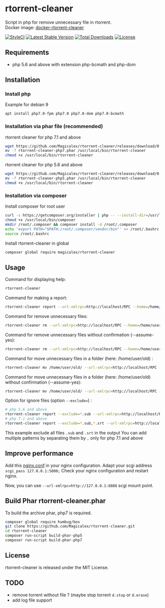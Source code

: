 # rtorrent-cleaner

Script in php for remove unnecessary file in rtorrent.  
Docker image: [docker-rtorrent-cleaner](https://hub.docker.com/r/magicalex/docker-rtorrent-cleaner)

[![StyleCI](https://github.styleci.io/repos/158750704/shield?branch=master)](https://github.styleci.io/repos/158750704)
[![Latest Stable Version](https://poser.pugx.org/magicalex/rtorrent-cleaner/v/stable)](https://packagist.org/packages/magicalex/rtorrent-cleaner)
[![Total Downloads](https://poser.pugx.org/magicalex/rtorrent-cleaner/downloads)](https://packagist.org/packages/magicalex/rtorrent-cleaner)
[![License](https://poser.pugx.org/magicalex/rtorrent-cleaner/license)](https://packagist.org/packages/magicalex/rtorrent-cleaner)

## Requirements

- php 5.6 and above with extension php-bcmath and php-dom

## Installation

### Install php

Example for debian 9
```sh
apt install php7.0-fpm php7.0 php7.0-dom php7.0-bcmath
```

### Installation via phar file (recommended)

rtorrent cleaner for php 7.1 and above
```sh
wget https://github.com/Magicalex/rtorrent-cleaner/releases/download/0.2.4/rtorrent-cleaner-php7.phar
mv -f rtorrent-cleaner-php7.phar /usr/local/bin/rtorrent-cleaner
chmod +x /usr/local/bin/rtorrent-cleaner
```

rtorrent cleaner for php 5.6 and above
```sh
wget https://github.com/Magicalex/rtorrent-cleaner/releases/download/0.2.4/rtorrent-cleaner-php5.phar
mv -f rtorrent-cleaner-php5.phar /usr/local/bin/rtorrent-cleaner
chmod +x /usr/local/bin/rtorrent-cleaner
```

### Installation via composer

Install composer for root user
```sh
curl -s https://getcomposer.org/installer | php -- --install-dir=/usr/local/bin --filename=composer
chmod +x /usr/local/bin/composer
mkdir /root/.composer && composer install -d /root/.composer
echo 'export PATH="$PATH:/root/.composer/vendor/bin"' >> /root/.bashrc
source /root/.bashrc
```

Install rtorrent-cleaner in global
```sh
composer global require magicalex/rtorrent-cleaner
```

## Usage

Command for displaying help:
```sh
rtorrent-cleaner
```

Command for making a report:
```sh
rtorrent-cleaner report --url-xmlrpc=http://localhost/RPC --home=/home/user/torrents
```

Command for remove unnecessary files:
```sh
rtorrent-cleaner rm --url-xmlrpc=http://localhost/RPC --home=/home/user/torrents
```

Command for remove unnecessary files without confirmation (--assume-yes):
```sh
rtorrent-cleaner rm --url-xmlrpc=http://localhost/RPC --home=/home/user/torrents --assume-yes
```

Command for move unnecessary files in a folder (here: /home/user/old) :
```sh
rtorrent-cleaner mv /home/user/old/ --url-xmlrpc=http://localhost/RPC --home=/home/user/torrents
```

Command for move unnecessary files in a folder (here: /home/user/old) without confirmation (--assume-yes):
```sh
rtorrent-cleaner mv /home/user/old/ --url-xmlrpc=http://localhost/RPC --home=/home/user/torrents --assume-yes
```

Option for ignore files (option `--exclude=`) :
```sh
# php 5.6 and above
rtorrent-cleaner report --exclude=*.sub --url-xmlrpc=http://localhost/RPC --home=/home/user/torrents
# php 7.1 and above
rtorrent-cleaner report --exclude=*.sub,*.srt --url-xmlrpc=http://localhost/RPC --home=/home/user/torrents
```
This example exclude all files `.sub` and `.srt` in the output
You can add multiple patterns by separating them by `,` only for php 7.1 and above

## Improve performance

Add this [nginx.conf](https://github.com/Magicalex/rtorrent-cleaner/blob/master/nginx.conf) in your nginx configuration.
Adapt your scgi address `scgi_pass 127.0.0.1:5000;`
Check your nginx configuration and restart nginx.

Now, you can use `--url-xmlrpc=http://127.0.0.1:8888` scgi mount point.

## Build Phar rtorrent-cleaner.phar

To build the archive phar, php7 is required.
```sh
composer global require humbug/box
git clone https://github.com/Magicalex/rtorrent-cleaner.git
cd rtorrent-cleaner
composer run-script build-phar-php5
composer run-script build-phar-php7
```

## License

rtorrent-cleaner is released under the MIT License.

## TODO

- remove torrent without file ? (maybe stop torrent `d.stop` or `d.erase`)
- add log file support
